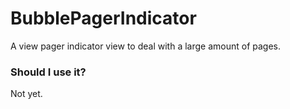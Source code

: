 # BubblePagerIndicator
A view pager indicator view to deal with a large amount of pages.

### Should I use it?
Not yet.
